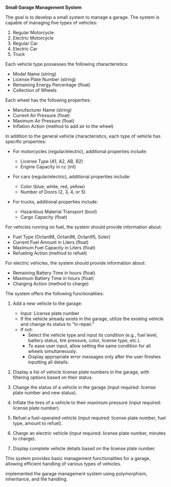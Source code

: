 **Small Garage Management System**

The goal is to develop a small system to manage a garage. The system is capable of managing five types of vehicles:

1. Regular Motorcycle
2. Electric Motorcycle
3. Regular Car
4. Electric Car
5. Truck

Each vehicle type possesses the following characteristics:

- Model Name (string)
- License Plate Number (string)
- Remaining Energy Percentage (float)
- Collection of Wheels

Each wheel has the following properties:

- Manufacturer Name (string)
- Current Air Pressure (float)
- Maximum Air Pressure (float)
- Inflation Action (method to add air to the wheel)

In addition to the general vehicle characteristics, each type of vehicle has specific properties:

- For motorcycles (regular/electric), additional properties include:
  - License Type (A1, A2, AB, B2)
  - Engine Capacity in cc (int)

- For cars (regular/electric), additional properties include:
  - Color (blue, white, red, yellow)
  - Number of Doors (2, 3, 4, or 5)

- For trucks, additional properties include:
  - Hazardous Material Transport (bool)
  - Cargo Capacity (float)

For vehicles running on fuel, the system should provide information about:

- Fuel Type (Octan98, Octan96, Octan95, Soler)
- Current Fuel Amount in Liters (float)
- Maximum Fuel Capacity in Liters (float)
- Refueling Action (method to refuel)

For electric vehicles, the system should provide information about:

- Remaining Battery Time in hours (float)
- Maximum Battery Time in hours (float)
- Charging Action (method to charge)

The system offers the following functionalities:

1. Add a new vehicle to the garage:
   - Input: License plate number
   - If the vehicle already exists in the garage, utilize the existing vehicle and change its status to "In repair."
   - If not:
     - Select the vehicle type and input its condition (e.g., fuel level, battery status, tire pressure, color, license type, etc.).
     - To ease user input, allow setting the same condition for all wheels simultaneously.
     - Display appropriate error messages only after the user finishes inputting all details.

2. Display a list of vehicle license plate numbers in the garage, with filtering options based on their status.

3. Change the status of a vehicle in the garage (input required: license plate number and new status).

4. Inflate the tires of a vehicle to their maximum pressure (input required: license plate number).

5. Refuel a fuel-operated vehicle (input required: license plate number, fuel type, amount to refuel).

6. Charge an electric vehicle (input required: license plate number, minutes to charge).

7. Display complete vehicle details based on the license plate number.

This system provides basic management functionalities for a garage, allowing efficient handling of various types of vehicles.

implemented the garage management system using polymorphism, inheritance, and file handling.
